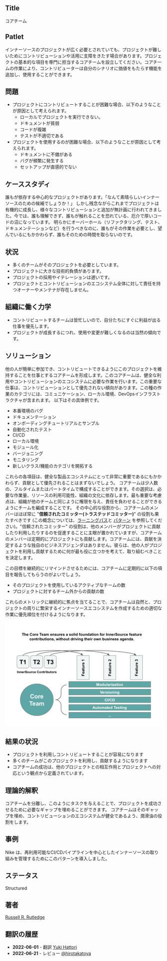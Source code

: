 ## Title

コアチーム

## Patlet

インナーソースのプロジェクトが広く必要とされていても、プロジェクトが難しいためにコントリビューションや活用に支障をきたす場合があります。プロジェクトの基本的な項目を専門に担当するコアチームを設立してください。コアチームの作業により、コントリビューターは自分のシナリオに価値をもたらす機能を追加し、使用することができます。

## 問題

* プロジェクトにコントリビュートすることが困難な場合、以下のようなことが原因として考えられます。
  * ローカルでプロジェクトを実行できない。
  * ドキュメントが貧弱
  * コードが複雑
  * テストが不適切である
* プロジェクトを使用するのが困難な場合、以下のようなことが原因として考えられます。
  * ドキュメントに不備がある
  * バグが頻繁に発生する
  * セットアップが直感的でない

## ケーススタディ

誰もが依存する中心的なプロジェクトがあります。「なんて素晴らしいインナーソースのための候補でしょうか！」
しかし残念ながらこれまでプロジェクトは有機的に成長し、様々なコントリビューションと追加が無計画に行われてきました。今では、誰も理解できず、誰もが触れることを恐れている、厄介で厚いコードの沼になっています。
明らかにオーバーホール（リファクタリング、テスト、ドキュメンテーションなど）を行うべきなのに、誰もがその作業を必要とし、望んでいるにもかかわらず、誰もそのための時間を取らないのです。

## 状況

* 多くのチームがそのプロジェクトを必要としています。
* プロジェクトに大きな技術的負債があります。
* プロジェクトの採用やイテレーションは遅いです。
* プロジェクトとコントリビューションのエコシステム全体に対して責任を持つオーナーやメンテナが存在しません。

## 組織に働く力学

* コントリビュートするチームは皆忙しいので、自分たちにすぐに利益が出る仕事を優先します。
* プロジェクトが成長するにつれ、使用や変更が難しくなるのは当然の傾向です。

## ソリューション

他の人が簡単に参加でき、コントリビュートできるようにこのプロジェクトを維持することを仕事とするコアチームを形成します。このコアチームは、健全な利用やコントリビューションのエコシステムに必要な作業を行います。この重要な仕事は、コントリビューションとして優先されない傾向があります。この種の作業のカテゴリには、コミュニケーション、ローカル環境、DevOpsインフラストラクチャが含まれます。
以下はその具体例です。

* 本番環境のバグ
* ドキュメンテーション
* オンボーディングチュートリアルとサンプル
* 自動化されたテスト
* CI/CD
* ローカル環境
* モジュール化
* バージョニング
* モニタリング
* 新しいクラス/機能のカテゴリを開拓する

これらの各項目は、健全な製品エコシステムにとって非常に重要であるにもかかわらず、貢献として優先されることはまずないでしょう。
コアチームは少人数の、フルタイムまたはパートタイムで構成することができます。その選択は、必要な作業量、リソースの利用可能性、組織の文化に依存します。最も重要な考慮点は、組織が他のチームと同じように権限を与え、責任を負わせることができるようにチームを編成することです。
その中心的な役割から、コアチームのメンバーはほぼ常に "**信頼されたコミッター(トラステッドコミッター)**" の役割も果たすべきです (この概念については、[ラーニングパス][tc-learning-path]と [パターン][tc-pattern] を参照してください)。"信頼されたコミッター" の役割は、他のメンバーがプロジェクトに貢献したり利用したりするのを促進することに主眼が置かれていますが、コアチームのメンバーは定期的にプロジェクトにも貢献します。コアチームには、貢献を決定するような独自のビジネスアジェンダはありません。彼らは、他の人がプロジェクトを利用し貢献するために何が最も役に立つかを考えて、取り組むべきことを決定します。

この目標を継続的にリマインドさせるためには、コアチームに定期的に以下の項目を報告してもらうのがよいでしょう。

* そのプロジェクトを使用しているアクティブなチームの数
* プロジェクトに対するチーム外からの貢献の数

これらのメトリックに継続的に焦点を当てることで、コアチームは自然と、プロジェクトの周りに繁栄するインナーソースエコシステムを作成するための適切な作業に優先順位を付けるようになります。

![Responsibilities of Core Team and InnerSource Contributors](../../../assets/img/core-team.png)

## 結果の状況

* プロジェクトを利用しコントリビュートすることが容易になります
*  多くのチームがこのプロジェクトを利用し、貢献するようになります
* コアチームの成功は、他のプロジェクトとの相互作用とプロジェクトへの対応という観点から定義されています。

## 理論的解釈

コアチームを分離し、このようにタスクを与えることで、プロジェクトを成功させるために必要なギャップを埋めることができます。
コアチームはそのギャップを埋め、コントリビューションのエコシステムが健全であるよう、潤滑油の役割をします。

## 事例

Nike は、再利用可能なCI/CDパイプラインを中心としたインナーソースの取り組みを管理するためにこのパターンを導入しました。

## ステータス

Structured

## 著者

[Russell R. Rutledge](https://github.com/rrrutledge)

[tc-learning-path]: https://innersourcecommons.org/ja/learn/learning-path/trusted-committer/
[tc-pattern]: ./trusted-committer.md

## 翻訳の履歴

- **2022-06-01** - 翻訳 [Yuki Hattori](https://github.com/yuhattor)
- **2022-06-21** - レビュー [@hirotakatoya](https://github.com/hirotakatoya)
